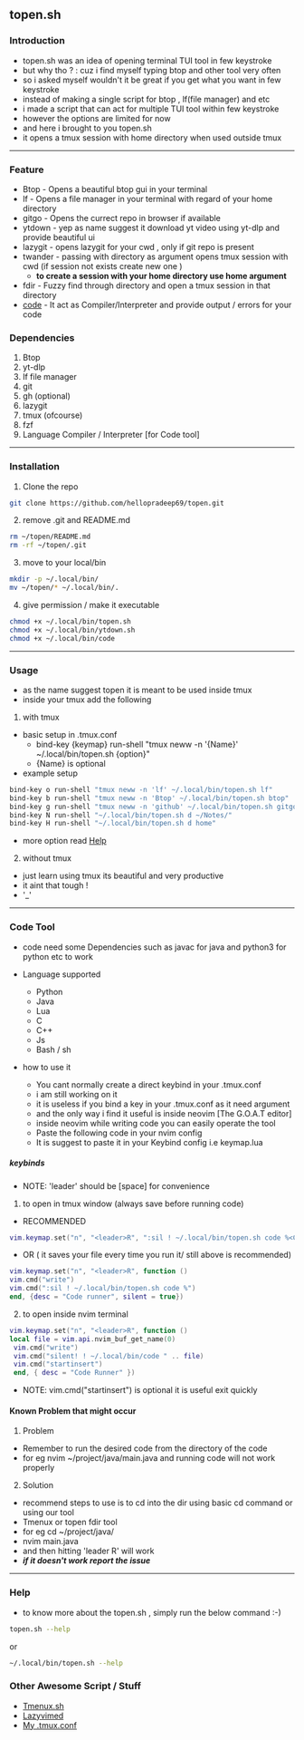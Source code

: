 ## topen.sh

### Introduction

- topen.sh was an idea of opening terminal TUI tool in few keystroke
- but why tho ? : cuz i find myself typing btop and other tool very often
- so i asked myself wouldn't it be great if you get what you want in few keystroke
- instead of making a single script for btop , lf(file manager) and etc
- i made a script that can act for multiple TUI tool within few keystroke
- however the options are limited for now
- and here i brought to you topen.sh
- it opens a tmux session with home directory when used outside tmux

---

### Feature

- Btop - Opens a beautiful btop gui in your terminal
- lf - Opens a file manager in your terminal with regard of your home directory
- gitgo - Opens the currect repo in browser if available
- ytdown - yep as name suggest it download yt video using yt-dlp and provide beautiful ui
- lazygit - opens lazygit for your cwd , only if git repo is present
- twander - passing with directory as argument opens tmux session with cwd
  (if session not exists create new one )
  - **to create a session with your home directory use home argument**
- fdir - Fuzzy find through directory and open a tmux session in that directory
- [code](https://github.com/hellopradeep69/topen?tab=readme-ov-file#code-tool) - It act as Compiler/Interpreter and provide output / errors for your code

### Dependencies

1. Btop
2. yt-dlp
3. lf file manager
4. git
5. gh (optional)
6. lazygit
7. tmux (ofcourse)
8. fzf
9. Language Compiler / Interpreter [for Code tool]

---

### Installation

1. Clone the repo

```bash
git clone https://github.com/hellopradeep69/topen.git
```

2. remove .git and README.md

```bash
rm ~/topen/README.md
rm -rf ~/topen/.git
```

3. move to your local/bin

```bash
mkdir -p ~/.local/bin/
mv ~/topen/* ~/.local/bin/.
```

4. give permission / make it executable

```bash
chmod +x ~/.local/bin/topen.sh
chmod +x ~/.local/bin/ytdown.sh
chmod +x ~/.local/bin/code
```

---

### Usage

- as the name suggest topen it is meant to be used inside tmux
- inside your tmux add the following

1. with tmux

- basic setup in .tmux.conf
  - bind-key {keymap} run-shell "tmux neww -n '{Name}' ~/.local/bin/topen.sh {option}"
  - {Name} is optional
- example setup

```bash
bind-key o run-shell "tmux neww -n 'lf' ~/.local/bin/topen.sh lf"
bind-key b run-shell "tmux neww -n 'Btop' ~/.local/bin/topen.sh btop"
bind-key g run-shell "tmux neww -n 'github' ~/.local/bin/topen.sh gitgo"
bind-key N run-shell "~/.local/bin/topen.sh d ~/Notes/"
bind-key H run-shell "~/.local/bin/topen.sh d home"
```

- more option read [Help](https://github.com/hellopradeep69/topen?tab=readme-ov-file#help)

2. without tmux

- just learn using tmux its beautiful and very productive
- it aint that tough !
- '\_'

---

### Code Tool

- code need some Dependencies such as javac for java and python3 for python etc to work

- Language supported
  - Python
  - Java
  - Lua
  - C
  - C++
  - Js
  - Bash / sh

- how to use it
  - You cant normally create a direct keybind in your .tmux.conf
  - i am still working on it
  - it is useless if you bind a key in your .tmux.conf as it need argument
  - and the only way i find it useful is inside neovim [The G.O.A.T editor]
  - inside neovim while writing code you can easily operate the tool
  - Paste the following code in your nvim config
  - It is suggest to paste it in your Keybind config i.e keymap.lua

##### keybinds

- NOTE: 'leader' should be [space] for convenience

1. to open in tmux window (always save before running code)

- RECOMMENDED

```lua
vim.keymap.set("n", "<leader>R", ":sil ! ~/.local/bin/topen.sh code %<CR>", {desc = "Code runner", silent = true})
```

- OR ( it saves your file every time you run it/ still above is recommended)

```lua
vim.keymap.set("n", "<leader>R", function ()
vim.cmd("write")
vim.cmd(":sil ! ~/.local/bin/topen.sh code %")
end, {desc = "Code runner", silent = true})
```

2. to open inside nvim terminal

```lua
vim.keymap.set("n", "<leader>R", function ()
local file = vim.api.nvim_buf_get_name(0)
 vim.cmd("write")
 vim.cmd("silent! ! ~/.local/bin/code " .. file)
 vim.cmd("startinsert")
 end, { desc = "Code Runner" })
```

- NOTE: vim.cmd("startinsert") is optional it is useful exit quickly

#### Known Problem that might occur

1. Problem

- Remember to run the desired code from the directory of the code
- for eg nvim ~/project/java/main.java and running code will not work properly

2. Solution

- recommend steps to use is to cd into the dir using basic cd command or using our tool
- Tmenux or topen fdir tool
- for eg cd ~/project/java/
- nvim main.java
- and then hitting 'leader R' will work
- **_if it doesn't work report the issue_**

---

### Help

- to know more about the topen.sh , simply run the below command :-)

```bash
topen.sh --help
```

or

```bash
~/.local/bin/topen.sh --help
```

### Other Awesome Script / Stuff

- [Tmenux.sh](https://github.com/hellopradeep69/Tmenux.git)
- [Lazyvimed](https://github.com/hellopradeep69/Lazyvimed.git)
- [My .tmux.conf](https://github.com/hellopradeep69/tmux.git)
